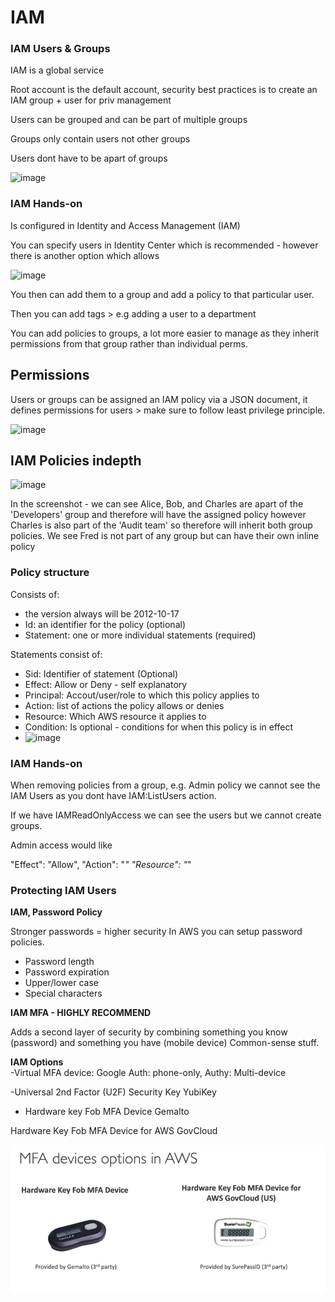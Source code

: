 # IAM

### IAM Users & Groups

IAM is a global service

Root account is the default account, security best practices is to create an IAM group + user for priv management

Users can be grouped and can be part of multiple groups

Groups only contain users not other groups

Users dont have to be apart of groups

<img width="414" alt="image" src="https://github.com/UpheldSmile/Virtual-Network/assets/49825639/6ad31eb7-8d51-4745-b79e-8a7fe898bb5f">

### IAM Hands-on

Is configured in Identity and Access Management (IAM)

You can specify users in Identity Center which is recommended - however there is another option which allows

<img width="325" alt="image" src="https://github.com/UpheldSmile/Virtual-Network/assets/49825639/da5c1b5a-f0e7-42a8-bdc5-7d99ec4e08e8">

You then can add them to a group and add a policy to that particular user.

Then you can add tags > e.g adding a user to a department

You can add policies to groups, a lot more easier to manage as they inherit permissions from that group rather than individual perms.

## Permissions

Users or groups can be assigned an IAM policy via a JSON document, it defines permissions for users > make sure to follow least privilege principle.

<img width="446" alt="image" src="https://github.com/UpheldSmile/Virtual-Network/assets/49825639/936d2a8f-7c40-45dd-970d-183b2ff94ca3">

## IAM Policies indepth

<img width="440" alt="image" src="https://github.com/UpheldSmile/Virtual-Network/assets/49825639/8d086bd6-ed1c-4e2f-a84b-33a7adba1c30">

In the screenshot - we can see Alice, Bob, and Charles are apart of the 'Developers' group and therefore will have the assigned policy however Charles is also part of the 'Audit team' so therefore will inherit both group policies. We see Fred is not part of any group but can have their own inline policy

### Policy structure

Consists of:
- the version always will be 2012-10-17
- Id: an identifier for the policy (optional)
- Statement: one or more individual statements (required)

Statements consist of:
- Sid: Identifier of statement (Optional)
- Effect: Allow or Deny - self explanatory
- Principal: Accout/user/role to which this policy applies to
- Action: list of actions the policy allows or denies
- Resource: Which AWS resource it applies to
- Condition: Is optional - conditions for when this policy is in effect
- <img width="182" alt="image" src="https://github.com/UpheldSmile/Virtual-Network/assets/49825639/920bbed3-655f-4f63-a139-49b824eaa0c8">


### IAM Hands-on
When removing policies from a group, e.g. Admin policy we cannot see the IAM Users as you dont have IAM:ListUsers action.

If we have IAMReadOnlyAccess we can see the users but we cannot create groups.

Admin access would like

"Effect": "Allow",
"Action": "*"
"Resource": "*"

### Protecting IAM Users

**IAM, Password Policy**

Stronger passwords = higher security
In AWS you can setup password policies.
- Password length
- Password expiration
- Upper/lower case
- Special characters

**IAM MFA - HIGHLY RECOMMEND**

Adds a second layer of security by combining something you know (password) and something you have (mobile device)
Common-sense stuff.

**IAM Options**
<br>
-Virtual MFA device:
Google Auth: phone-only, Authy: Multi-device

-Universal 2nd Factor (U2F) Security Key
YubiKey

- Hardware key Fob MFA Device
Gemalto

Hardware Key Fob MFA Device for AWS GovCloud


![alt text](image.png)
